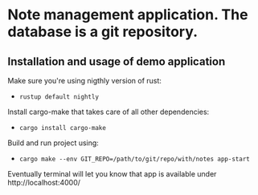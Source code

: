 Note management application. The database is a git repository.
===================

Installation and usage of demo application
--------------

Make sure you're using nigthly version of rust:
- `rustup default nightly`

Install cargo-make that takes care of all other dependencies:
- `cargo install cargo-make`

Build and run project using:
- `cargo make --env GIT_REPO=/path/to/git/repo/with/notes app-start`

Eventually terminal will let you know that app is available under http://localhost:4000/
